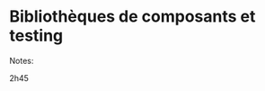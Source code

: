 <!-- .slide: class="transition bg-pink" -->

# Bibliothèques de composants et testing

Notes:

2h45
